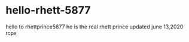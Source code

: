 # hello-rhett-5877
hello to rhettprince5877  he is the real rhett prince 
updated june 13,2020 rcpx
